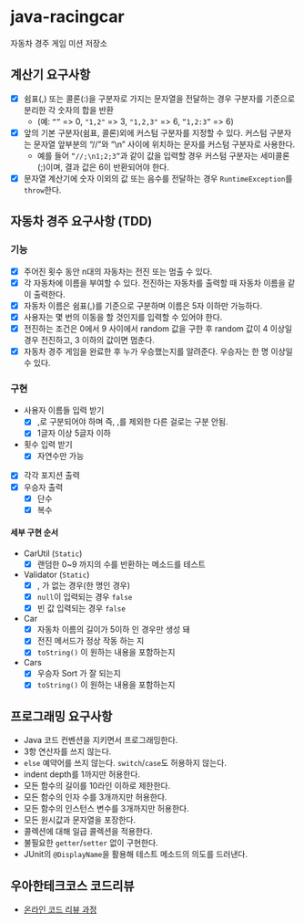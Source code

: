 # java-racingcar
자동차 경주 게임 미션 저장소

## 계산기 요구사항

- [x] 쉼표(,) 또는 콜론(:)을 구분자로 가지는 문자열을 전달하는 경우 구분자를 기준으로 분리한 각 숫자의 합을 반환
    - (예: `“”` => 0, `"1,2"` => 3, `"1,2,3"` => 6, `“1,2:3”` => 6)
- [x] 앞의 기본 구분자(쉼표, 콜론)외에 커스텀 구분자를 지정할 수 있다. 커스텀 구분자는 문자열 앞부분의 “//”와 “\n” 사이에 위치하는 문자를 커스텀 구분자로 사용한다.
    - 예를 들어 `“//;\n1;2;3”`과 같이 값을 입력할 경우 커스텀 구분자는 세미콜론(;)이며, 결과 값은 6이 반환되어야 한다.
- [x] 문자열 계산기에 숫자 이외의 값 또는 음수를 전달하는 경우 `RuntimeException`를 `throw`한다.

## 자동차 경주 요구사항 (TDD)

### 기능

- [x] 주어진 횟수 동안 n대의 자동차는 전진 또는 멈출 수 있다.
- [x] 각 자동차에 이름을 부여할 수 있다. 전진하는 자동차를 출력할 때 자동차 이름을 같이 출력한다.
- [x] 자동차 이름은 쉼표(,)를 기준으로 구분하며 이름은 5자 이하만 가능하다.
- [x] 사용자는 몇 번의 이동을 할 것인지를 입력할 수 있어야 한다.
- [x] 전진하는 조건은 0에서 9 사이에서 random 값을 구한 후 random 값이 4 이상일 경우 전진하고, 3 이하의 값이면 멈춘다.
- [x] 자동차 경주 게임을 완료한 후 누가 우승했는지를 알려준다. 우승자는 한 명 이상일 수 있다.
    
### 구현

- 사용자 이름들 입력 받기
    - [x] ,로 구분되어야 하며 즉, ,를 제외한 다른 걸로는 구분 안됨.
    - [x] 1글자 이상 5글자 이하
- 횟수 입력 받기
    - [x] 자연수만 가능
- [x] 각각 포지션 출력
- [x] 우승자 출력
    - [x] 단수
    - [x] 복수 
    
#### 세부 구현 순서
    
- CarUtil (`Static`)
    - [x] 랜덤한 0~9 까지의 수를 반환하는 메소드를 테스트
- Validator (`Static`)
    - [x] , 가 없는 경우(한 명인 경우)
    - [x] `null`이 입력되는 경우 `false`
    - [x] 빈 값 입력되는 경우 `false`
- Car
    - [x] 자동차 이름의 길이가 5이하 인 경우만 생성 돼
    - [x] 전진 메서드가 정상 작동 하는 지
    - [x] `toString()` 이 원하는 내용을 포함하는지
- Cars
    - [x] 우승자 Sort 가 잘 되는지
    - [x] `toString()` 이 원하는 내용을 포함하는지

## 프로그래밍 요구사항

- Java 코드 컨벤션을 지키면서 프로그래밍한다.
- 3항 연산자를 쓰지 않는다.
- `else` 예약어를 쓰지 않는다. `switch`/`case`도 허용하지 않는다.
- indent depth를 1까지만 허용한다.
- 모든 함수의 길이를 10라인 이하로 제한한다.
- 모든 함수의 인자 수를 3개까지만 허용한다.
- 모든 함수의 인스턴스 변수를 3개까지만 허용한다.
- 모든 원시값과 문자열을 포장한다.
- 콜렉션에 대해 일급 콜렉션을 적용한다.
- 불필요한 `getter`/`setter` 없이 구현한다.
- JUnit의 `@DisplayName`을 활용해 테스트 메소드의 의도를 드러낸다.
    
## 우아한테크코스 코드리뷰
* [온라인 코드 리뷰 과정](https://github.com/woowacourse/woowacourse-docs/blob/master/maincourse/README.md)
